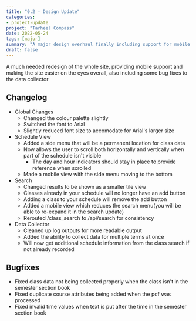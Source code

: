 ```yaml
---
title: "0.2 - Design Update"
categories:
- project-update
project: "Tarheel Compass"
date: 2022-05-24
tags: [major]
summary: "A major design overhaul finally including support for mobile devices"
draft: false
---
```

A much needed redesign of the whole site, providing mobile support and making the site easier on the eyes overall, also including some bug fixes to the data collector

## Changelog

- Global Changes
  - Changed the colour palette slightly
  - Switched the font to Arial
  - Slightly reduced font size to accomodate for Arial's larger size
- Schedule View
  - Added a side menu that will be a permanent location for class data
  - Now allows the user to scroll both horizontally and vertically when part of the schedule isn't visible
    - The day and hour indicators should stay in place to provide reference when scrolled
  - Made a mobile view with the side menu moving to the bottom
- Search
  - Changed results to be shown as a smaller tile view
  - Classes already in your schedule will no longer have an add button
  - Adding a class to your schedule will remove the add button
  - Added a mobile view which reduces the search menu(you will be able to re-expand it in the search update)
  - Rerouted /class_search to /api/search for consistency
- Data Collector
  - Cleaned up log outputs for more readable output
  - Added the ability to collect data for multiple terms at once
  - Will now get additional schedule information from the class search if not already recorded

## Bugfixes

- Fixed class data not being collected properly when the class isn't in the semester section book
- Fixed duplicate course attributes being added when the pdf was processed
- Fixed invalid time values when text is put after the time in the semester section book
